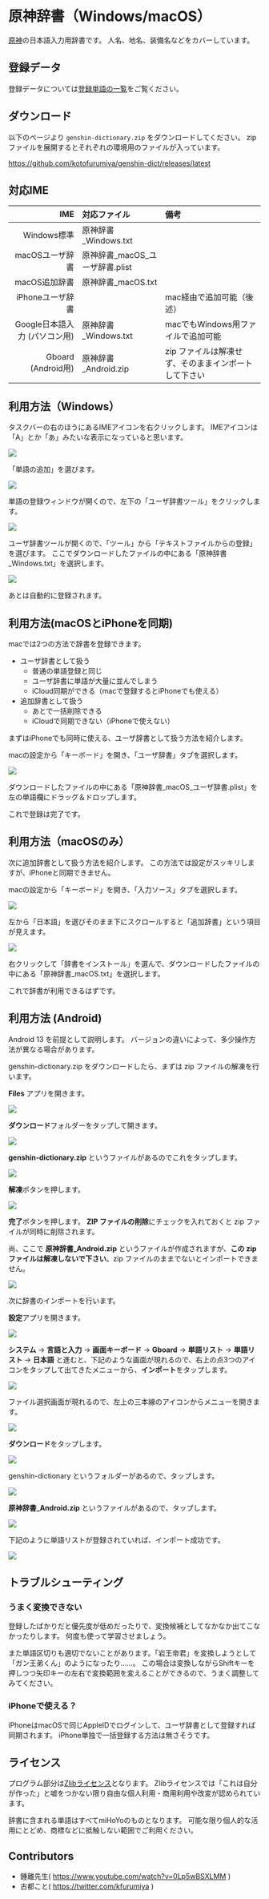 # 原神辞書（Windows/macOS）

[原神](https://genshin.hoyoverse.com/ja/home)の日本語入力用辞書です。
人名、地名、装備名などをカバーしています。

## 登録データ

登録データについては[登録単語の一覧](./docs/dict_data.md)をご覧ください。

## ダウンロード

以下のページより `genshin-dictionary.zip` をダウンロードしてください。
zipファイルを展開するとそれぞれの環境用のファイルが入っています。

https://github.com/kotofurumiya/genshin-dict/releases/latest

## 対応IME

| IME             | 対応ファイル                     | 備考                           |
|----------------:|:-------------------------------|:------------------------------|
| Windows標準      | 原神辞書_Windows.txt            |                               |
| macOSユーザ辞書   | 原神辞書_macOS_ユーザ辞書.plist   |                               |
| macOS追加辞書     | 原神辞書_macOS.txt              |                               |
| iPhoneユーザ辞書  |                                | mac経由で追加可能（後述）         |
| Google日本語入力 (パソコン用) | 原神辞書_Windows.txt | macでもWindows用ファイルで追加可能 |
| Gboard (Android用) | 原神辞書_Android.zip | zip ファイルは解凍せず、そのままインポートして下さい |

## 利用方法（Windows）

タスクバーの右のほうにあるIMEアイコンを右クリックします。
IMEアイコンは「A」とか「あ」みたいな表示になっていると思います。

![](./docs/img/win_ime_menu.png)

「単語の追加」を選びます。

![](./docs/img/win_addword.png)

単語の登録ウィンドウが開くので、左下の「ユーザ辞書ツール」をクリックします。

![](./docs/img/win_userdict_tool.png)

ユーザ辞書ツールが開くので、「ツール」から「テキストファイルからの登録」を選びます。
ここでダウンロードしたファイルの中にある「原神辞書_Windows.txt」を選択します。

![](./docs/img/win_userdict_success.png)

あとは自動的に登録されます。

## 利用方法(macOSとiPhoneを同期)

macでは2つの方法で辞書を登録できます。

- ユーザ辞書として扱う
  - 普通の単語登録と同じ
  - ユーザ辞書に単語が大量に並んでしまう
  - iCloud同期ができる（macで登録するとiPhoneでも使える）
- 追加辞書として扱う
  - あとで一括削除できる
  - iCloudで同期できない（iPhoneで使えない）

まずはiPhoneでも同時に使える、ユーザ辞書として扱う方法を紹介します。

macの設定から「キーボード」を開き、「ユーザ辞書」タブを選択します。

![](./docs/img/mac_pref_userdict.png)

ダウンロードしたファイルの中にある「原神辞書_macOS_ユーザ辞書.plist」を左の単語欄にドラッグ＆ドロップします。

これで登録は完了です。

## 利用方法（macOSのみ）

次に追加辞書として扱う方法を紹介します。
この方法では設定がスッキリしますが、iPhoneと同期できません。

macの設定から「キーボード」を開き、「入力ソース」タブを選択します。

![](./docs/img/mac_pref_keyboard.png)

左から「日本語」を選びそのまま下にスクロールすると「追加辞書」という項目が見えます。

![](./docs/img/mac_pref_add_dict.png)

右クリックして「辞書をインストール」を選んで、ダウンロードしたファイルの中にある「原神辞書_macOS.txt」を選択します。

これで辞書が利用できるはずです。

## 利用方法 (Android)

Android 13 を前提として説明します。
バージョンの違いによって、多少操作方法が異なる場合があります。

genshin-dictionary.zip をダウンロードしたら、まずは zip ファイルの解凍を行います。

**Files** アプリを開きます。

![](./docs/img/android-01.png)

**ダウンロード**フォルダーをタップして開きます。

![](./docs/img/android-02.png)

**genshin-dictionary.zip** というファイルがあるのでこれをタップします。

![](./docs/img/android-03.png)

**解凍**ボタンを押します。

![](./docs/img/android-04.png)

**完了**ボタンを押します。
**ZIP ファイルの削除**にチェックを入れておくと zip ファイルが同時に削除されます。

尚、ここで **原神辞書_Android.zip** というファイルが作成されますが、**この zip ファイルは解凍しないで下さい**。zip ファイルのままでないとインポートできません。

![](./docs/img/android-05.png)

次に辞書のインポートを行います。

**設定**アプリを開きます。

![](./docs/img/android-06.png)

**システム** → **言語と入力** → **画面キーボード** → **Gboard** → **単語リスト** → **単語リスト** → **日本語** と進むと、下記のような画面が現れるので、右上の点3つのアイコンをタップして出てきたメニューから、**インポート**をタップします。

![](./docs/img/android-07.png)

ファイル選択画面が現れるので、左上の三本線のアイコンからメニューを開きます。

![](./docs/img/android-08.png)

**ダウンロード**をタップします。

![](./docs/img/android-09.png)

genshin-dictionary というフォルダーがあるので、タップします。

![](./docs/img/android-10.png)

**原神辞書_Android.zip** というファイルがあるので、タップします。

![](./docs/img/android-11.png)

下記のように単語リストが登録されていれば、インポート成功です。

![](./docs/img/android-12.png)

## トラブルシューティング

### うまく変換できない

登録したばかりだと優先度が低めだったりで、変換候補としてなかなか出てこなかったりします。
何度も使って学習させましょう。

また単語区切りも適切でないことがあります。「岩王帝君」を変換しようとして「ガン王弟くん」のようになったり……。
この場合は変換しながらShiftキーを押しつつ矢印キーの左右で変換範囲を変えることができるので、うまく調整してみてください。

### iPhoneで使える？

iPhoneはmacOSで同じAppleIDでログインして、ユーザ辞書として登録すれば同期されます。
iPhone単独で一括登録する方法は無さそうです。

## ライセンス

プログラム部分は[Zlibライセンス](./LICENSE)となります。
Zlibライセンスでは「これは自分が作った」と嘘をつかない限り自由な個人利用・商用利用や改変が認められています。

辞書に含まれる単語はすべてmiHoYoのものとなります。
可能な限り個人的な活用にとどめ、商標などに抵触しない範囲でご利用ください。

## Contributors

- 鍾離先生( https://www.youtube.com/watch?v=0Lp5wBSXLMM )
- 古都こと( https://twitter.com/kfurumiya )